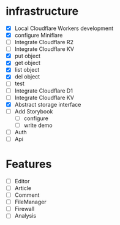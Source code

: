 # infrastructure

- [x] Local Cloudflare Workers development
- [x] configure Miniflare
- [ ] Integrate Cloudflare R2
- [ ] Integrate Cloudflare KV
- [x] put object
- [x] get object
- [x] list object
- [x] del object
- [ ] test
- [ ] Integrate Cloudflare D1
- [ ] Integrate Cloudflare KV
- [x] Abstract storage interface
- [ ] Add Storybook
  - [ ] configure
  - [ ] write demo
- [ ] Auth
- [ ] Api

# Features

- [ ] Editor
- [ ] Article
- [ ] Comment
- [ ] FileManager
- [ ] Firewall
- [ ] Analysis
